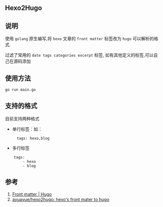 ## Hexo2Hugo

## 说明

使用 `golang` 原生编写,将 `hexo` 文章的 `front matter` 标签改为 `hugo` 可以解析的格式.

过滤了常用的 `date tags categories excerpt` 标签, 如有其他定义的标签,可以自己在源码添加

## 使用方法
`go run main.go`

## 支持的格式
目前支持两种格式
- 单行标签：如：
  ```
    tags: hexo,blog
  ```  
- 多行标签
```
    tags: 
        - hexo
        - blog
```

## 参考
1. [Front matter | Hugo](https://gohugo.io/content-management/front-matter/)
2. [ayuayue/hexo2hugo: hexo's front mater to hugo](https://github.com/ayuayue/hexo2hugo)